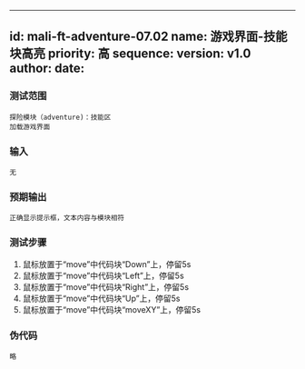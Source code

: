 --------
id: mali-ft-adventure-07.02
name: 游戏界面-技能块高亮
priority: 高
sequence: 
version: v1.0
author: 
date: 
--------
### 测试范围
    探险模块（adventure)：技能区
    加载游戏界面
### 输入
    无
### 预期输出
    正确显示提示框，文本内容与模块相符
### 测试步骤
1. 鼠标放置于“move”中代码块“Down”上，停留5s
2. 鼠标放置于“move”中代码块“Left”上，停留5s
3. 鼠标放置于“move”中代码块“Right”上，停留5s
4. 鼠标放置于“move”中代码块“Up”上，停留5s
5. 鼠标放置于“move”中代码块“moveXY”上，停留5s
### 伪代码
    略